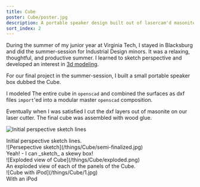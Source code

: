 ```yaml
---
title: Cube
poster: Cube/poster.jpg
description: A portable speaker design built out of lasercam'd masonite.
sort_index: 2
---
```


During the summer of my junior year at Virginia Tech, I stayed in Blacksburg and did the summer-session for Industrial Design minors. It was a relaxing, thoughtful, and productive summer. I learned to sketch perspective and developed an interest in [3d modeling](http://www.openscad.org/).

For our final project in the summer-session, I built a small portable speaker box dubbed the Cube.

I modeled The entire cube in `openscad` and combined the surfaces as dxf files `import`'ed into a modular master `openscad` composition. 

Eventually when I was satisfied I cut the dxf layers out of masonite on our laser cutter. The final cube was assembled with wood glue.


<div class='captioned-image'>

![Initial perspective sketch lines](/things/Cube/lines.jpg)
<div class='caption'>Initial perspective sketch lines.</div>
</div>


<div class='captioned-image'>
![Persepective sketch](/things/Cube/semi-finalized.jpg)
<div class='caption'>Yeah! - I can _sketch_ a skewy box!</div>
</div>
<div class='captioned-image'>
![Exploded view of Cube](/things/Cube/exploded.png)
<div class='caption'>An exploded view of each of the panels of the Cube.</div>
</div>


<div class='captioned-image'>
![Cube with iPod](/things/Cube/1.jpg)
<div class='caption'>With an iPod</div>
</div>
